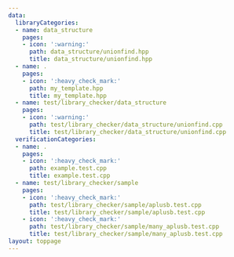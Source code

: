 ```yaml
---
data:
  libraryCategories:
  - name: data_structure
    pages:
    - icon: ':warning:'
      path: data_structure/unionfind.hpp
      title: data_structure/unionfind.hpp
  - name: .
    pages:
    - icon: ':heavy_check_mark:'
      path: my_template.hpp
      title: my_template.hpp
  - name: test/library_checker/data_structure
    pages:
    - icon: ':warning:'
      path: test/library_checker/data_structure/unionfind.cpp
      title: test/library_checker/data_structure/unionfind.cpp
  verificationCategories:
  - name: .
    pages:
    - icon: ':heavy_check_mark:'
      path: example.test.cpp
      title: example.test.cpp
  - name: test/library_checker/sample
    pages:
    - icon: ':heavy_check_mark:'
      path: test/library_checker/sample/aplusb.test.cpp
      title: test/library_checker/sample/aplusb.test.cpp
    - icon: ':heavy_check_mark:'
      path: test/library_checker/sample/many_aplusb.test.cpp
      title: test/library_checker/sample/many_aplusb.test.cpp
layout: toppage
---
```

